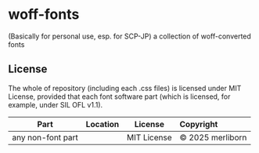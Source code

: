 # woff-fonts

(Basically for personal use, esp. for SCP-JP) a collection of woff-converted fonts

## License

The whole of repository (including each .css files) is licensed under MIT License, provided that each font software part (which is licensed, for example, under SIL OFL v1.1).

| Part | Location | License | Copyright |
|:----:|:---------|:-------:|:----------|
| any non-font part |  | MIT License | © 2025 merliborn |
